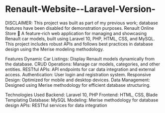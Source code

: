 # Renault-Website--Laravel-Version-
DISCLAIMER: This project was built as part of my previous work; database features have been disabled for demonstration purposes.
Renault Online Store 🚗
A feature-rich web application for managing and showcasing Renault car models, built using Laravel 10, PHP, HTML, CSS, and MySQL. This project includes robust APIs and follows best practices in database design using the Merise modeling methodology.

Features
    Dynamic Car Listings: Display Renault models dynamically from the database.
    CRUD Operations: Manage car models, categories, and other entities.
    RESTful APIs: API endpoints for car data integration and external access.
    Authentication: User login and registration system.
    Responsive Design: Optimized for mobile and desktop devices.
    Data Management: Designed using Merise methodology for efficient database structuring.
    
Technologies Used
    Backend: Laravel 10, PHP
    Frontend: HTML, CSS, Blade Templating
    Database: MySQL
    Modeling: Merise methodology for database design
    APIs: RESTful services for data integration
